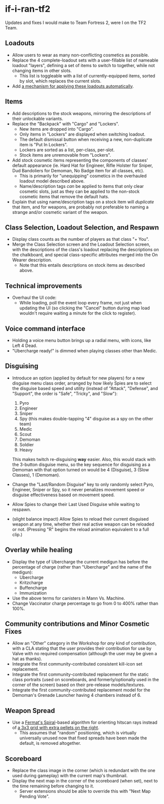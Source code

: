 # if-i-ran-tf2

Updates and fixes I would make to Team Fortress 2, were I on the TF2 Team.

## Loadouts

- Allow users to wear as many non-conflicting cosmetics as possible.
- Replace the 4 complete-loadout sets with a user-fillable list of nameable loadout "layers", defining a set of items to switch to together, while not changing items in other slots.
  - This list is toggleable with a list of currently-equipped items, sorted by slot, which replaces the current slots.
- Add [a mechanism for applying these loadouts automatically](https://github.com/stuartpb/tf2-loadrules).

## Items

- Add descriptions to the stock weapons, mirroring the descriptions of their unlockable variants.
- Replace the "Backpack" with "Cargo" and "Lockers".
  - New items are dropped into "Cargo".
  - Only items in "Lockers" are displayed when switching loadout.
  - The default dismissal button when receiving a new, non-duplicate item is "Put In Lockers".
  - Lockers are sorted as a list, per-class, per-slot.
  - Stock items are unremovable from "Lockers".
- Add stock cosmetic items representing the components of classes' default appearance (ie. Hard Hat for Engineer, Rifle Holster for Sniper, Dud Bandoliers for Demoman, No Badge item for all classes, etc).
  - This is primarily for "unequipping" cosmetics in the overhauled loadout model described above.
  - Name/description tags *can* be applied to items that only clear cosmetic slots, just as they can be applied to the non-stock cosmetic items that remove the default hats.
- Explain that using name/description tags on a stock item will *duplicate* that item, and for weapons, are probably not preferable to naming a strange and/or cosmetic variant of the weapon.

## Class Selection, Loadout Selection, and Respawn

- Display class counts as the number of players as that class "+ You".
- Merge the Class Selection screen and the Loadout Selection screen, with the descriptions of the class's loadout replacing the descriptions on the chalkboard, and special class-specific attributes merged into the On Wearer description.
  - Note that this entails descriptions on stock items as described above.

## Technical improvements

- Overhaul the UI code:
  - While loading, poll the event loop every frame, not just when updating the UI (so clicking the "Cancel" button during map load wouldn't require waiting a minute for the click to register).

## Voice command interface

- Holding a voice menu button brings up a radial menu, with icons, like Left 4 Dead.
- "Ubercharge ready!" is dimmed when playing classes other than Medic.

## Disguising

- Introduce an option (applied by default for new players) for a new disguise menu class order, arranged by how likely Spies are to select the disguise based speed and utility (instead of "Attack", "Defense", and "Support", the order is "Safe", "Tricky", and "Slow"):

  1. Pyro
  2. Engineer
  3. Sniper
  4. Spy (this makes double-tapping "4" disguise as a spy on the other team)
  5. Medic
  6. Scout
  7. Demoman
  8. Soldier
  9. Heavy
  
  This makes twitch re-disguising **way** easier. Also, this would stack with the 3-button disguise menu, so the key sequence for disguising as a Demoman with that option turned on would be 4 (Disguise), 3 (Slow Classes), 1 (Demoman).

- Change the "Last/Random Disguise" key to only randomly select Pyro, Engineer, Sniper or Spy, so it never penalizes movement speed or disguise effectiveness based on movement speed.
- Allow Spies to change their Last Used Disguise while waiting to respawn.
- (slight balance impact) Allow Spies to reload their current disguised weapon at any time, whether their real active weapon can be reloaded or not. (Pressing "R" begins the reload animation equivalent to a full clip.)

## Overlay while healing

- Display the type of Ubercharge the current medigun has before the percentage of charge (rather than "Ubercharge" and the name of the medigun):
  - Ubercharge
  - Kritzcharge
  - Buffencharge
  - Immunization
- Use the above terms for canisters in Mann Vs. Machine.
- Change Vaccinator charge percentage to go from 0 to 400% rather than 100%.

## Community contributions and Minor Cosmetic Fixes

- Allow an "Other" category in the Workshop for *any* kind of contribution, with a CLA stating that the user provides their contribution for use by Valve with no required compensation (although the user may be given a hat as thanks).
- Integrate the first community-contributed consistent kill-icon set replacement.
- Integrate the first community-contributed replacement for the static class portraits (used on scoreboards, and formerly/optionally used in the corner of the screen) based on their pre-release models/textures.
- Integrate the first community-contributed replacement model for the Demoman's Grenade Launcher having 4 chambers instead of 6.

## Weapon Spread

- Use a [Fermat's Spiral](https://en.wikipedia.org/wiki/Fermat%27s_spiral)-based algorithm for orienting hitscan rays instead of [a 3x3 grid with extra pellets on the right](http://gaming.stackexchange.com/questions/3028/what-is-weapon-spread-as-it-relates-to-team-fortress-2).
  - This assumes that "random" positioning, which is virtually universally unused now that fixed spreads have been made the default, is removed altogether.

## Scoreboard

- Replace the class image in the corner (which is redundant with the one used during gameplay) with the current map's thumbnail.
- Display the next map in the corner of the scoreboard (when set), next to the time remaining before changing to it.
  - Server extensions should be able to override this with "Next Map Pending Vote".
